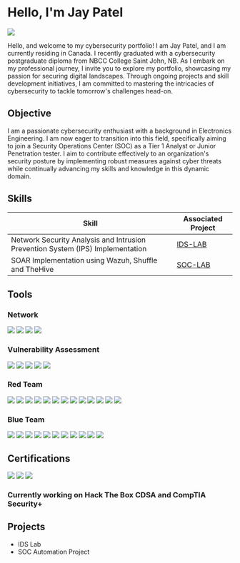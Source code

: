 # Hello, I'm Jay Patel
<a href="https://www.linkedin.com/in/jay-patel-694237124/"><img src="https://img.shields.io/badge/-LinkedIn-0072b1?&style=for-the-badge&logo=linkedin&logoColor=white" /></a>

Hello, and welcome to my cybersecurity portfolio! I am Jay Patel, and I am currently residing in Canada. I recently graduated with a cybersecurity postgraduate diploma from NBCC College Saint John, NB. As I embark on my professional journey, I invite you to explore my portfolio, showcasing my passion for securing digital landscapes. Through ongoing projects and skill development initiatives, I am committed to mastering the intricacies of cybersecurity to tackle tomorrow's challenges head-on.

## Objective

I am a passionate cybersecurity enthusiast with a background in Electronics Engineering. I am now eager to transition into this field, specifically aiming to join a Security Operations Center (SOC) as a Tier 1 Analyst or Junior Penetration tester. I aim to contribute effectively to an organization's security posture by implementing robust measures against cyber threats while continually advancing my skills and knowledge in this dynamic domain.

## Skills

| Skill                                         | Associated Project         |
|-----------------------------------------------|----------------------------|
| Network Security Analysis and Intrusion Prevention System (IPS) Implementation        | <a href="https://github.com/JP-Portfolio/IDS-LAB/blob/main/README.md">IDS-LAB</a>|
| SOAR Implementation using Wazuh, Shuffle and TheHive         | <a href="https://github.com/JP-Portfolio/SOC-Automation-Lab/blob/main/README.md">SOC-LAB</a>|



## Tools

### Network
<div>
    <img src="https://img.shields.io/badge/-Wireshark-1679A7?&style=for-the-badge&logo=Wireshark&logoColor=white" />
    <img src="https://img.shields.io/badge/-Suricata-EF3B2D?&style=for-the-badge&logo=Suricata&logoColor=white" />
    <img src="https://img.shields.io/badge/-Snort-336791?style=for-the-badge&logo=Snort&logoColor=white" />
    <img src="https://img.shields.io/badge/-Tcpdump-02529C?style=for-the-badge&logo=Tcpdump&logoColor=white" />  
</div>

### Vulnerability Assessment
<div>
   <img src="https://img.shields.io/badge/-Nessus-00C8FF?style=for-the-badge&logo=nessus&logoColor=white" />
   <img src="https://img.shields.io/badge/-Nmap-E34F26?style=for-the-badge&logo=nmap&logoColor=white" />
   <img src="https://img.shields.io/badge/-OpenVAS-2C4762?style=for-the-badge&logo=openvas&logoColor=white" />
   <img src="https://img.shields.io/badge/-Burp_Suite-FF6347?style=for-the-badge&logo=burp&logoColor=white" />
   <img src="https://img.shields.io/badge/-Qualys-00AEFF?style=for-the-badge&logo=qualys&logoColor=white" />
</div>

### Red Team
<div>
    <img src="https://img.shields.io/badge/-Metasploit-ED1C24?style=for-the-badge&logo=metasploit&logoColor=white" />
    <img src="https://img.shields.io/badge/-Aircrack--ng-9C0101?style=for-the-badge&logo=aircrack-ng&logoColor=white" />
    <img src="https://img.shields.io/badge/-BeEF-8A2BE2?style=for-the-badge&logo=beefproject&logoColor=white" />
    <img src="https://img.shields.io/badge/-Responder-000000?style=for-the-badge&logo=responder&logoColor=white" />
    <img src="https://img.shields.io/badge/-Empire-282828?style=for-the-badge&logo=empire&logoColor=white" />
    <img src="https://img.shields.io/badge/-SQLmap-CC2929?style=for-the-badge&logo=sqlmap&logoColor=white" />
    <img src="https://img.shields.io/badge/-Veil-960018?style=for-the-badge&logo=veil&logoColor=white" />
    <img src="https://img.shields.io/badge/-Powersploit-5391FE?style=for-the-badge&logo=powershell&logoColor=white" />
    <img src="https://img.shields.io/badge/-John_the_Ripper-2C2D72?style=for-the-badge&logo=john-the-ripper&logoColor=white" />
    <img src="https://img.shields.io/badge/-Hashcat-41B883?style=for-the-badge&logo=hashcat&logoColor=white" />
    <img src="https://img.shields.io/badge/-Cain_&_Able-2D2F33?style=for-the-badge" />
    <img src="https://img.shields.io/badge/-Mimikatz-00BFFF?style=for-the-badge&logo=mimikatz&logoColor=white" />
    <img src="https://img.shields.io/badge/-SET_Toolkit-1F305E?style=for-the-badge&logo=python&logoColor=white" />  
</div>

### Blue Team
<div>
    <img src="https://img.shields.io/badge/-Wazuh-4B44CE?style=for-the-badge&labelColor=grey" />
    <img src="https://img.shields.io/badge/-QRadar-522D80?style=for-the-badge&logo=ibm&logoColor=white" />
    <img src="https://img.shields.io/badge/-Autopsy-8A2BE2?style=for-the-badge&logo=autopsy&logoColor=white" />
    <img src="https://img.shields.io/badge/-Sleuthkit-000000?style=for-the-badge&logo=sleuthkit&logoColor=white" />
    <img src="https://img.shields.io/badge/-Volatility-345B97?style=for-the-badge&logo=volatility&logoColor=white" />
    <img src="https://img.shields.io/badge/-FTK_Imager-444444?style=for-the-badge" />
    <img src="https://img.shields.io/badge/-RegRipper-3E87A8?style=for-the-badge&logo=regripper&logoColor=white" />
    <img src="https://img.shields.io/badge/-NetworkMiner-333333?style=for-the-badge&logo=networkminer&logoColor=white" />
    <img src="https://img.shields.io/badge/-Shuffle-0084FF?style=for-the-badge&logo=shuffle&logoColor=white" />
    <img src="https://img.shields.io/badge/-TheHive-FF5733?style=for-the-badge&logo=thehive&logoColor=white" />
    <img src="https://img.shields.io/badge/-Trellix-00A4EF?&style=for-the-badge&logo=Trellix&logoColor=white" />
</div>


## Certifications
<div>
    <img src="https://img.shields.io/badge/-NPTEL_Python-F9A602?style=for-the-badge&labelColor=grey" />
    <img src="https://img.shields.io/badge/-NPTEL_IoT-F9A602?style=for-the-badge&labelColor=grey" />
    <img src="https://img.shields.io/badge/-Qualys_VMDR-6EBAE3?style=for-the-badge&logo=qualys&logoColor=white" />
</div>

### Currently working on Hack The Box CDSA and CompTIA Security+

## Projects
- IDS Lab
- SOC Automation Project
